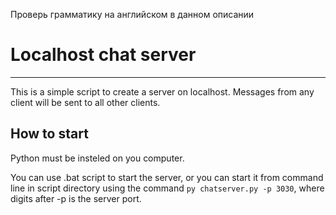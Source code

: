 Проверь грамматику на английском  в данном описании

# Localhost chat server
--------------------------------------------------------------------
This is a simple script to create a server on localhost. Messages from any client will be 
sent to all other clients. 

## How to start
Python must be insteled on you computer. 

You can use .bat script to start the server, or you can start it from command line in 
script directory using the command `py chatserver.py -p 3030`, where digits after -p is 
the server port.

